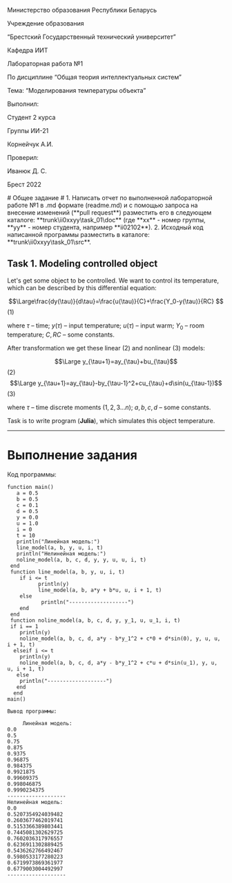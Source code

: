 <p style=“text-align: center;”>Министерство образования Республики Беларусь</p>
<p style=“text-align: center;”>Учреждение образования</p>
<p style=“text-align: center;”>“Брестский Государственный технический университет”</p>
<p style=“text-align: center;”>Кафедра ИИТ</p>
<div style=“margin-bottom: 10em;”></div>
<p style=“text-align: center;”>Лабораторная работа №1</p>
<p style=“text-align: center;”>По дисциплине “Общая теория интеллектуальных систем”</p>
<p style=“text-align: center;”>Тема: “Моделирования температуры объекта”</p>
<div style=“margin-bottom: 10em;”></div>
<p style=“text-align: right;”>Выполнил:</p>
<p style=“text-align: right;”>Студент 2 курса</p>
<p style=“text-align: right;”>Группы ИИ-21</p>
<p style=“text-align: right;”>Корнейчук А.И.</p>
<p style=“text-align: right;”>Проверил:</p>
<p style=“text-align: right;”>Иванюк Д. С.</p>
<div style=“margin-bottom: 10em;”></div>
<p style=“text-align: center;”>Брест 2022</p>
# Общее задание #
1. Написать отчет по выполненной лабораторной работе №1 в .md формате (readme.md) и с помощью запроса на внесение изменений (**pull request**) разместить его в следующем каталоге: **trunk\ii0xxyy\task_01\doc** (где **xx** - номер группы, **yy** - номер студента, например **ii02102**).
2. Исходный код написанной программы разместить в каталоге: **trunk\ii0xxyy\task_01\src**.

## Task 1. Modeling controlled object ##
Let's get some object to be controlled. We want to control its temperature, which can be described by this differential equation:

$$\Large\frac{dy(\tau)}{d\tau}=\frac{u(\tau)}{C}+\frac{Y_0-y(\tau)}{RC} $$ (1)

where $\tau$ – time; $y(\tau)$ – input temperature; $u(\tau)$ – input warm; $Y_0$ – room temperature; $C,RC$ – some constants.

After transformation we get these linear (2) and nonlinear (3) models:

$$\Large y_{\tau+1}=ay_{\tau}+bu_{\tau}$$ (2)
$$\Large y_{\tau+1}=ay_{\tau}-by_{\tau-1}^2+cu_{\tau}+d\sin(u_{\tau-1})$$ (3)

where $\tau$ – time discrete moments ($1,2,3{\dots}n$); $a,b,c,d$ – some constants.

Task is to write program (**Julia**), which simulates this object temperature.

---

# Выполнение задания #

Код программы:

    function main()
       a = 0.5
       b = 0.5
       c = 0.1  
       d = 0.5
       y = 0.0
       u = 1.0
       i = 0
       t = 10
       println("Линейная модель:")
       line_model(a, b, y, u, i, t)
       println("Нелинейная модель:")
       noline_model(a, b, c, d, y, y, u, u, i, t)
     end
     function line_model(a, b, y, u, i, t)
        if i <= t
              println(y)
              line_model(a, b, a*y + b*u, u, i + 1, t)
        else
               println("-------------------")
        end
     end
     function noline_model(a, b, c, d, y, y_1, u, u_1, i, t)
     if i == 1
        println(y)
        noline_model(a, b, c, d, a*y - b*y_1^2 + c*0 + d*sin(0), y, u, u, i + 1, t)
      elseif i <= t
        println(y)
        noline_model(a, b, c, d, a*y - b*y_1^2 + c*u + d*sin(u_1), y, u, u, i + 1, t)
       else
        println("-------------------")
       end
      end
    main()

    Вывод программы:

         Линейная модель:
    0.0
    0.5
    0.75
    0.875
    0.9375
    0.96875
    0.984375
    0.9921875
    0.99609375
    0.998046875
    0.9990234375
    -------------------
    Нелинейная модель:
    0.0
    0.5207354924039482
    0.2603677462019741
    0.5153366389803441
    0.7445081302629725
    0.7602036317976557
    0.6236911302889425
    0.5436262766492467
    0.5980533177280223
    0.6719973869361977
    0.6779003004492997
    -------------------
